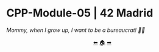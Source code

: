 # CPP-Module-05 | 42 Madrid

*Mommy, when I grow up, I want to be a bureaucrat! 👨‍💼*

<p align="center">
  <a href="https://github.com/madebypixel02/CPP-Module-04">&#11013;</a>
  <a href="https://github.com/madebypixel02/CPP-Modules">&#127968;</a>
  <a href="https://github.com/madebypixel02/CPP-Module-06">&#10145;</a>
</p>

